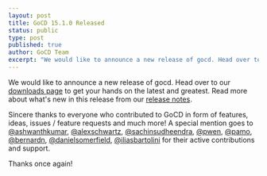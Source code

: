 ```yaml
---
layout: post
title: GoCD 15.1.0 Released
status: public
type: post
published: true
author: GoCD Team
excerpt: "We would like to announce a new release of gocd. Head over to our <a href=\"http://www.go.cd/download/\">downloads page</a> to get your hands on the latest and greatest. Read more about what's new in this release from our <a href=\"http://www.go.cd/releases/#latest\">release notes</a>."
---
```


We would like to announce a new release of gocd. Head over to our [downloads page](http://www.go.cd/download/) to get your hands on the latest and greatest. Read more about what's new in this release from our [release notes](http://www.go.cd/releases/#latest).

Sincere thanks to everyone who contributed to GoCD in form of features, ideas, issues / feature requests and much more! A special mention goes to [@ashwanthkumar](https://github.com/ashwanthkumar), [@alexschwartz](https://github.com/alexschwartz), [@sachinsudheendra](https://github.com/sachinsudheendra), [@pwen](https://github.com/pwen), [@pamo](https://github.com/pamo), [@bernardn](https://github.com/bernardn), [@danielsomerfield](https://github.com/danielsomerfield), [@iliasbartolini](https://github.com/iliasbartolini) for their active contributions and support.

Thanks once again!
